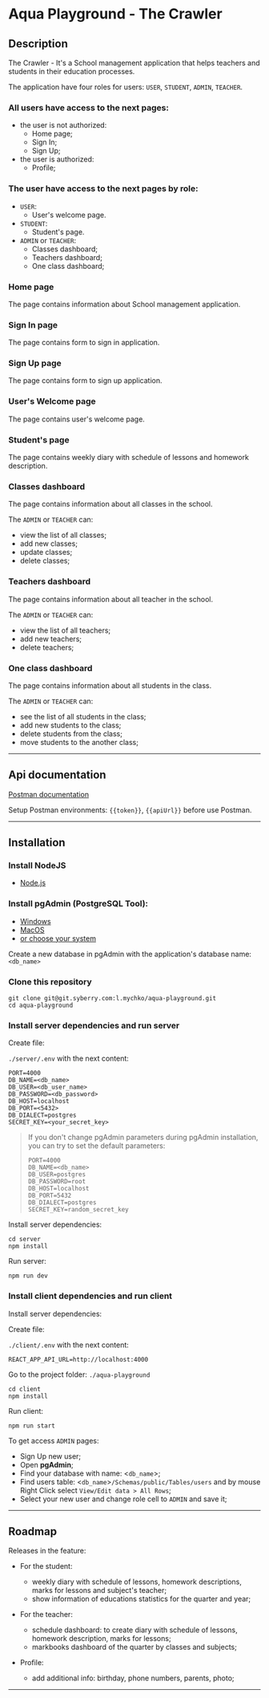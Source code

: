 # Aqua Playground - The Crawler

## Description

The Crawler - It's a School management application that helps teachers and students in their
education processes.

The application have four roles for users: `USER`, `STUDENT`, `ADMIN`, `TEACHER`.

### All users have access to the next pages:

- the user is not authorized:
    - Home page;
    - Sign In;
    - Sign Up;
- the user is authorized:
    - Profile;

### The user have access to the next pages by role:

- `USER`:
    - User's welcome page.
- `STUDENT`:
    - Student's page.
- `ADMIN` or `TEACHER`:
    - Classes dashboard;
    - Teachers dashboard;
    - One class dashboard;


### Home page

The page contains information about School management application.

### Sign In page

The page contains form to sign in application.

### Sign Up page

The page contains form to sign up application.

### User's Welcome page

The page contains user's welcome page.

### Student's page

The page contains weekly diary with schedule of lessons and homework description.

### Classes dashboard

The page contains information about all classes in the school.

The `ADMIN` or `TEACHER` can:
- view the list of all classes;
- add new classes;
- update classes;
- delete classes;


### Teachers dashboard

The page contains information about all teacher in the school.

The `ADMIN` or `TEACHER` can:
- view the list of all teachers;
- add new teachers;
- delete teachers;

### One class dashboard

The page contains information about all students in the class.

The `ADMIN` or `TEACHER` can:
- see the list of all students in the class;
- add new students to the class;
- delete students from the class;
- move students to the another class;

--- 

## Api documentation

[Postman documentation](https://documenter.getpostman.com/view/20834690/2s8Z6yWsxF)

Setup Postman environments: `{{token}}`, `{{apiUrl}}` before use Postman.

---

## Installation

### Install NodeJS

- [Node.js](https://nodejs.org/en/)

### Install pgAdmin (PostgreSQL Tool):

- [Windows](https://www.pgadmin.org/download/pgadmin-4-windows/)
- [MacOS](https://www.pgadmin.org/download/pgadmin-4-macos/)
- [or choose your system](https://www.pgadmin.org/download/)

Create a new database in pgAdmin with the application's database name: `<db_name>`

### Clone this repository

```
git clone git@git.syberry.com:l.mychko/aqua-playground.git
cd aqua-playground
```

### Install server dependencies and run server

Create file:

`./server/.env` with the next content:

```
PORT=4000
DB_NAME=<db_name>
DB_USER=<db_user_name>
DB_PASSWORD=<db_password>
DB_HOST=localhost
DB_PORT=<5432>
DB_DIALECT=postgres
SECRET_KEY=<your_secret_key>
```

> If you don't change pgAdmin parameters during pgAdmin installation, you can try to set
> the default parameters:
> ```
> PORT=4000
> DB_NAME=<db_name>
> DB_USER=postgres
> DB_PASSWORD=root
> DB_HOST=localhost
> DB_PORT=5432
> DB_DIALECT=postgres
> SECRET_KEY=random_secret_key
>```

Install server dependencies:

```
cd server
npm install
```

Run server:

```
npm run dev
```

### Install client dependencies and run client

Install server dependencies:

Create file:

`./client/.env` with the next content:

```
REACT_APP_API_URL=http://localhost:4000
```

Go to the project folder: `./aqua-playground`

```
cd client
npm install
```

Run client:

```
npm run start
```

To get access `ADMIN` pages:
- Sign Up new user;
- Open **pgAdmin**;
- Find your database with name: <`db_name`>;
- Find users table: <`db_name`>`/Schemas/public/Tables/users` and by mouse Right Click select `View/Edit data > All Rows`;
- Select your new user and change role cell to `ADMIN` and save it;

---

## Roadmap

Releases in the feature:

- For the student:
    - weekly diary with schedule of lessons, homework descriptions, marks for lessons and subject's
      teacher;
    - show information of educations statistics for the quarter and year;

- For the teacher:
    - schedule dashboard: to create diary with schedule of lessons, homework description, marks for
      lessons;
    - markbooks dashboard of the quarter by classes and subjects;

- Profile:
    - add additional info: birthday, phone numbers, parents, photo;

---
